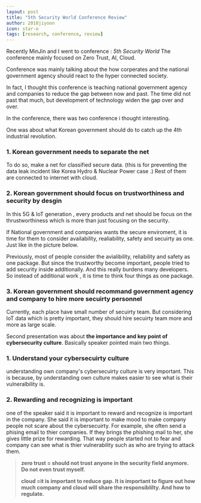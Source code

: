 ```yaml
---
layout: post
title: "5th Security World Conference Review"
author: 2018jiyoon
icon: star-o
tags: [research, conference, review]
---
```


Recently MinJin and I went to conference : _5th Security World_
The conference mainly focused on Zero Trust, AI, Cloud.

Conference was mainly talking about the how corperates and the national government agency should react to the hyper connected society.

In fact, I thought this conference is teaching national government agency and companies to reduce the gap between now and past. The time did not past that much, but development of technology widen the gap over and over.

In the conference,  there was two conference i thought interesting.

One was about what Korean government should do to catch up the 4th industrial revolution.

### 1. Korean government needs to separate the net

To do so, make a net for classified secure data. (this is for preventing the data leak incident like Korea Hydro & Nuclear Power case .)
Rest of them are connected to internet with cloud. 

### 2. Korean government should focus on trustworthiness and security by desgin

In this 5G & IoT generation , every products and net should be focus on the thrustworthiness which is more than just focusing on the security.

If National government and companies wants the secure enviroment, it is time for them to consider availability, realiability, safety and secuirty as one. Just like in the picture below.

Previously, most of people consider the avialibility, reliability and safety as one package. But since the trustworthy become important, people tried to add security inside additionally. And this really burdens many developers. So instead of additional work , it is time to think four things as one package.

### 3. Korean government should recommand government agency and company to hire more secuirty personnel

Currently, each place have small number of secuirty team. But considering IoT data which is pretty important, they should hire secuirty team more and more as large scale.

Second presentation was about **the importance and key point of cybersecurity culture**.
Basically speaker pointed main two things.

### 1. Understand your cybersecuirty culture

understanding own company's cybersecuirty culture is very important. This is because, by understanding own culture makes easier to see what is their vulneralbility is.

### 2. Rewarding and recognizing is important

one of the speaker said it is important to reward and recognize is important in the company. 
She said it is important to make mood to make company people not scare about the cybersecuirty. 
For example, she often send a phising email to thier companies. If they brings the phishing mail to her, she gives 
little prize for rewarding. That way people started not to fear and company can see what is thier vulnerability such as 
who are trying to attack them.

> **zero trust = should not trust anyone in the security field anymore. Do not even trust myself.**
> 
> **cloud =it is important to reduce gap. It is important to figure out how much company and cloud will share the responsiblilty. And how to regulate.**